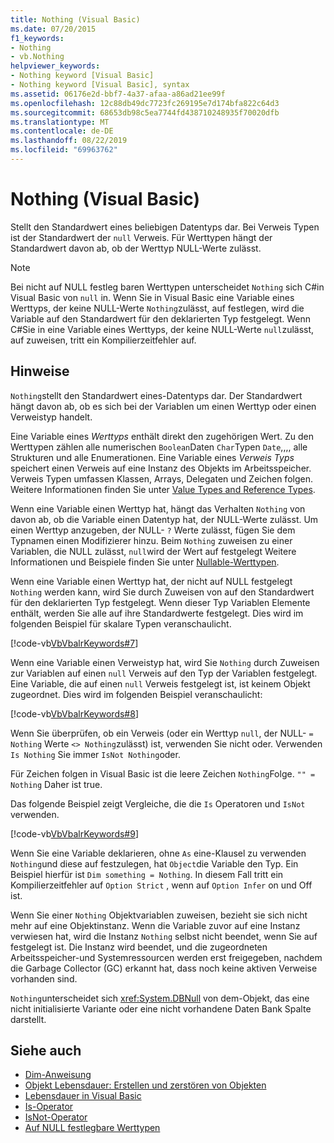 ```yaml
---
title: Nothing (Visual Basic)
ms.date: 07/20/2015
f1_keywords:
- Nothing
- vb.Nothing
helpviewer_keywords:
- Nothing keyword [Visual Basic]
- Nothing keyword [Visual Basic], syntax
ms.assetid: 06176e2d-bbf7-4a37-afaa-a86ad21ee99f
ms.openlocfilehash: 12c88db49dc7723fc269195e7d174bfa822c64d3
ms.sourcegitcommit: 68653db98c5ea7744fd438710248935f70020dfb
ms.translationtype: MT
ms.contentlocale: de-DE
ms.lasthandoff: 08/22/2019
ms.locfileid: "69963762"
---
```

# <a name="nothing-visual-basic"></a>Nothing (Visual Basic)
Stellt den Standardwert eines beliebigen Datentyps dar. Bei Verweis Typen ist der Standardwert der `null` Verweis. Für Werttypen hängt der Standardwert davon ab, ob der Werttyp NULL-Werte zulässt.  
  
> [!NOTE]
> Bei nicht auf NULL festleg baren Werttypen unterscheidet `Nothing` sich C#in Visual Basic von `null` in. Wenn Sie in Visual Basic eine Variable eines Werttyps, der keine NULL-Werte `Nothing`zulässt, auf festlegen, wird die Variable auf den Standardwert für den deklarierten Typ festgelegt. Wenn C#Sie in eine Variable eines Werttyps, der keine NULL-Werte `null`zulässt, auf zuweisen, tritt ein Kompilierzeitfehler auf.  
  
## <a name="remarks"></a>Hinweise  
 `Nothing`stellt den Standardwert eines-Datentyps dar. Der Standardwert hängt davon ab, ob es sich bei der Variablen um einen Werttyp oder einen Verweistyp handelt.  
  
 Eine Variable eines *Werttyps* enthält direkt den zugehörigen Wert. Zu den Werttypen zählen alle numerischen `Boolean`Daten `Char`Typen `Date`,,,, alle Strukturen und alle Enumerationen. Eine Variable eines *Verweis Typs* speichert einen Verweis auf eine Instanz des Objekts im Arbeitsspeicher. Verweis Typen umfassen Klassen, Arrays, Delegaten und Zeichen folgen. Weitere Informationen finden Sie unter [Value Types and Reference Types](../../visual-basic/programming-guide/language-features/data-types/value-types-and-reference-types.md).  
  
 Wenn eine Variable einen Werttyp hat, hängt das Verhalten `Nothing` von davon ab, ob die Variable einen Datentyp hat, der NULL-Werte zulässt. Um einen Werttyp anzugeben, der NULL- `?` Werte zulässt, fügen Sie dem Typnamen einen Modifizierer hinzu. Beim `Nothing` zuweisen zu einer Variablen, die NULL zulässt, `null`wird der Wert auf festgelegt Weitere Informationen und Beispiele finden Sie unter [Nullable-Werttypen](../../visual-basic/programming-guide/language-features/data-types/nullable-value-types.md).  
  
 Wenn eine Variable einen Werttyp hat, der nicht auf NULL festgelegt `Nothing` werden kann, wird Sie durch Zuweisen von auf den Standardwert für den deklarierten Typ festgelegt. Wenn dieser Typ Variablen Elemente enthält, werden Sie alle auf ihre Standardwerte festgelegt. Dies wird im folgenden Beispiel für skalare Typen veranschaulicht.  
  
 [!code-vb[VbVbalrKeywords#7](~/samples/snippets/visualbasic/VS_Snippets_VBCSharp/VbVbalrKeywords/VB/Class2.vb#7)]  
  
 Wenn eine Variable einen Verweistyp hat, wird Sie `Nothing` durch Zuweisen zur Variablen auf einen `null` Verweis auf den Typ der Variablen festgelegt. Eine Variable, die auf einen `null` Verweis festgelegt ist, ist keinem Objekt zugeordnet. Dies wird im folgenden Beispiel veranschaulicht:  
  
 [!code-vb[VbVbalrKeywords#8](~/samples/snippets/visualbasic/VS_Snippets_VBCSharp/VbVbalrKeywords/VB/class3.vb#8)]  
  
 Wenn Sie überprüfen, ob ein Verweis (oder ein Werttyp `null`, der NULL- `= Nothing` Werte `<> Nothing`zulässt) ist, verwenden Sie nicht oder. Verwenden `Is Nothing` Sie immer `IsNot Nothing`oder.  
  
 Für Zeichen folgen in Visual Basic ist die leere Zeichen `Nothing`Folge. `"" = Nothing` Daher ist true.  
  
 Das folgende Beispiel zeigt Vergleiche, die die `Is` Operatoren und `IsNot` verwenden.  
  
 [!code-vb[VbVbalrKeywords#9](~/samples/snippets/visualbasic/VS_Snippets_VBCSharp/VbVbalrKeywords/VB/Class4.vb#9)]  
  
 Wenn Sie eine Variable deklarieren, ohne `As` eine-Klausel zu verwenden `Nothing`und diese auf festzulegen, hat `Object`die Variable den Typ. Ein Beispiel hierfür ist `Dim something = Nothing`. In diesem Fall tritt ein Kompilierzeitfehler auf `Option Strict` , wenn auf `Option Infer` on und Off ist.  
  
 Wenn Sie einer `Nothing` Objektvariablen zuweisen, bezieht sie sich nicht mehr auf eine Objektinstanz. Wenn die Variable zuvor auf eine Instanz verwiesen hat, wird die Instanz `Nothing` selbst nicht beendet, wenn Sie auf festgelegt ist. Die Instanz wird beendet, und die zugeordneten Arbeitsspeicher-und Systemressourcen werden erst freigegeben, nachdem die Garbage Collector (GC) erkannt hat, dass noch keine aktiven Verweise vorhanden sind.  
  
 `Nothing`unterscheidet sich <xref:System.DBNull> von dem-Objekt, das eine nicht initialisierte Variante oder eine nicht vorhandene Daten Bank Spalte darstellt.  
  
## <a name="see-also"></a>Siehe auch

- [Dim-Anweisung](../../visual-basic/language-reference/statements/dim-statement.md)
- [Objekt Lebensdauer: Erstellen und zerstören von Objekten](../../visual-basic/programming-guide/language-features/objects-and-classes/object-lifetime-how-objects-are-created-and-destroyed.md)
- [Lebensdauer in Visual Basic](../../visual-basic/programming-guide/language-features/declared-elements/lifetime.md)
- [Is-Operator](../../visual-basic/language-reference/operators/is-operator.md)
- [IsNot-Operator](../../visual-basic/language-reference/operators/isnot-operator.md)
- [Auf NULL festlegbare Werttypen](../../visual-basic/programming-guide/language-features/data-types/nullable-value-types.md)
